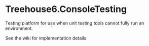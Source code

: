 Treehouse6.ConsoleTesting
=========================

Testing platform for use when unit testing tools cannot fully run an environment.

See the wiki for implementation details
